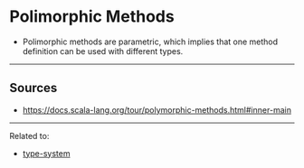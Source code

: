 # Polimorphic Methods
* Polimorphic methods are parametric, which implies that one method definition can be used with different types.

<hr>

## Sources
* https://docs.scala-lang.org/tour/polymorphic-methods.html#inner-main

<hr>

Related to:
* [type-system](type-system)